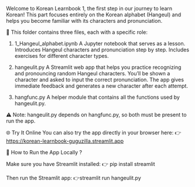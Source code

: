 Welcome to Korean Learnbook 1, the first step in our journey to learn Korean!
This part focuses entirely on the Korean alphabet (Hangeul) and helps you become familiar with its characters and pronunciation.

📁 This folder contains three files, each with a specific role:

1. 1_Hangeul_alphabet.ipynb
A Jupyter notebook that serves as a lesson.
Introduces Hangeul characters and pronunciation step by step.
Includes exercises for different character types.

2. hangeulit.py
A Streamlit web app that helps you practice recognizing and pronouncing random Hangeul characters.
You’ll be shown a character and asked to input the correct pronunciation.
The app gives immediate feedback and generates a new character after each attempt.

3. hangfunc.py
A helper module that contains all the functions used by hangeulit.py.

⚠️ Note: hangeulit.py depends on hangfunc.py, so both must be present to run the app.


🌐 Try It Online
You can also try the app directly in your browser here:
👉 https://korean-learnbook-guguzilla.streamlit.app


🚀 How to Run the App Locally ?

Make sure you have Streamlit installed:
👉 pip install streamlit

Then run the Streamlit app:
👉streamlit run hangeulit.py



